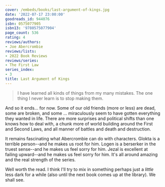 ```yaml
---
cover: /embeds/books/last-argument-of-kings.jpg
date: '2022-07-17 23:00:00'
goodreads_id: 944076
isbn: 0575077905
isbn13: '9780575077904'
page_count: 536
rating: 4
reviews/authors:
- Joe Abercrombie
reviews/lists:
- 2022 Book Reviews
reviews/series:
- The First Law
series_index:
- 3
title: Last Argument of Kings
---
```

> I have learned all kinds of things from my many mistakes. The one thing I never learn is to stop making them.

And so it ends... for now. Some of our old friends (more or less) are dead, some are broken, and some ... miraculously seem to have gotten everything they wanted in life. There are more surprises and political shifts than one knows how to deal with, a chunk more of world building around the First and Second Laws, and all manner of battles and death and destruction. 

It remains fascinating what Abercrombie can do with characters. Glokta is a terrible person--and he makes us root for him. Logen is a berserker in the truest sense--and he makes us feel sorry for him. Jezal is excellent at failing upward--and he makes us feel sorry for him. It's all around amazing and the real strength of the series. 

<!--more-->

Well worth the read. I think I'll try to mix in something perhaps just a *little* less dark for a while (also until the next book comes up at the library). We shall see. 